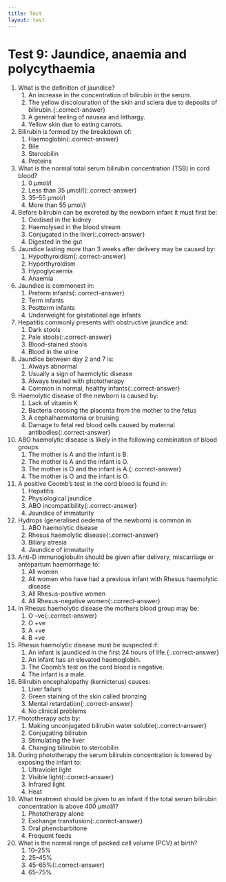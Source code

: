 ```yaml
---
title: Test
layout: test
---
```


# Test 9: Jaundice, anaemia and polycythaemia

1.	What is the definition of jaundice?
	1.	An increase in the concentration of bilirubin in the serum.
	1.	The yellow discolouration of the skin and sclera due to deposits of bilirubin.{:.correct-answer}
	1.	A general feeling of nausea and lethargy.
	1.	Yellow skin due to eating carrots.
2.	Bilirubin is formed by the breakdown of:
	1.	Haemoglobin{:.correct-answer}
	1.	Bile
	1.	Stercobilin
	1.	Proteins
3.	What is the normal total serum bilirubin concentration (TSB) in cord blood?
	1.	0 µmol/l
	1.	Less than 35 µmol/l{:.correct-answer}
	1.	35–55 µmol/l
	1.	More than 55 µmol/l
4.	Before bilirubin can be excreted by the newborn infant it must first be: 
	1.	Oxidised in the kidney
	1.	Haemolysed in the blood stream
	1.	Conjugated in the liver{:.correct-answer}
	1.	Digested in the gut
5.	Jaundice lasting more than 3 weeks after delivery may be caused by:
	1.	Hypothyroidism{:.correct-answer}
	1.	Hyperthyroidism
	1.	Hypoglycaemia
	1.	Anaemia
6.	Jaundice is commonest in:
	1.	Preterm infants{:.correct-answer}
	1.	Term infants
	1.	Postterm infants
	1.	Underweight for gestational age infants
7.	Hepatitis commonly presents with obstructive jaundice and:
	1.	Dark stools
	1.	Pale stools{:.correct-answer}
	1.	Blood-stained stools
	1.	Blood in the urine
8.	Jaundice between day 2 and 7 is:
	1.	Always abnormal
	1.	Usually a sign of haemolytic disease
	1.	Always treated with phototherapy
	1.	Common in normal, healthy infants{:.correct-answer}
9.	Haemolytic disease of the newborn is caused by:
	1.	Lack of vitamin K
	1.	Bacteria crossing the placenta from the mother to the fetus
	1.	A cephalhaematoma or bruising
	1.	Damage to fetal red blood cells caused by maternal antibodies{:.correct-answer}
10.	ABO haemolytic disease is likely in the following combination of blood groups:
	1.	The mother is A and the infant is B.
	1.	The mother is A and the infant is O.
	1.	The mother is O and the infant is A.{:.correct-answer}
	1.	The mother is O and the infant is O.
11.	A positive Coomb’s test in the cord blood is found in:
	1.	Hepatitis
	1.	Physiological jaundice
	1.	ABO incompatibility{:.correct-answer}
	1.	Jaundice of immaturity
12.	Hydrops (generalised oedema of the newborn) is common in:
	1.	ABO haemolytic disease
	1.	Rhesus haemolytic disease{:.correct-answer}
	1.	Biliary atresia
	1.	Jaundice of immaturity
13.	Anti-D immunoglobulin should be given after delivery, miscarriage or antepartum haemorrhage to:
	1.	All women
	1.	All women who have had a previous infant with Rhesus haemolytic disease
	1.	All Rhesus-positive women
	1.	All Rhesus-negative women{:.correct-answer}
14.	In Rhesus haemolytic disease the mothers blood group may be:
	1.	O –ve{:.correct-answer}
	1.	O +ve
	1.	A +ve
	1.	B +ve
15.	Rhesus haemolytic disease must be suspected if:
	1.	An infant is jaundiced in the first 24 hours of life.{:.correct-answer}
	1.	An infant has an elevated haemoglobin.
	1.	The Coomb’s test on the cord blood is negative.
	1.	The infant is a male.
16.	Bilirubin encephalopathy (kernicterus) causes:
	1.	Liver failure
	1.	Green staining of the skin called bronzing
	1.	Mental retardation{:.correct-answer}
	1.	No clinical problems
17.	Phototherapy acts by:
	1.	Making unconjugated bilirubin water soluble{:.correct-answer}
	1.	Conjugating bilirubin
	1.	Stimulating the liver
	1.	Changing bilirubin to stercobilin
18.	During phototherapy the serum bilirubin concentration is lowered by exposing the infant to:
	1.	Ultraviolet light
	1.	Visible light{:.correct-answer}
	1.	Infrared light
	1.	Heat
19.	What treatment should be given to an infant if the total serum bilirubin concentration is above 400 µmol/l?
	1.	Phototherapy alone
	1.	Exchange transfusion{:.correct-answer}
	1.	Oral phenobarbitone
	1.	Frequent feeds
20.	What is the normal range of packed cell volume (PCV) at birth?
	1.	10–25%
	1.	25–45%
	1.	45–65%{:.correct-answer}
	1.	65–75%
